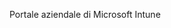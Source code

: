 <Token xmlns:xlink="http://www.w3.org/1999/xlink">Portale aziendale di Microsoft Intune</Token>

<!--HONumber=Mar16_HO1-->


